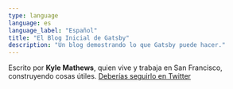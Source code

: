 ```yaml
---
type: language
language: es
language_label: "Español"
title: "El Blog Inicial de Gatsby"
description: "Un blog demostrando lo que Gatsby puede hacer."
---
```


Escrito por **Kyle Mathews**, quien vive y trabaja en San
Francisco, construyendo cosas útiles.
[Deberías seguirlo en Twitter](https://twitter.com/kylemathews)